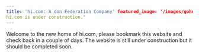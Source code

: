 ```yaml
---
title: 'hi.com: A don Federation Company' featured_image: '/images/gohugo-default-sample-hero-image.jpg' description: "
hi.com is under construction."
---
```


Welcome to the new home of hi.com, please bookmark this website and check back in a couple of days. The website is still
under construction but it should be completed soon.
